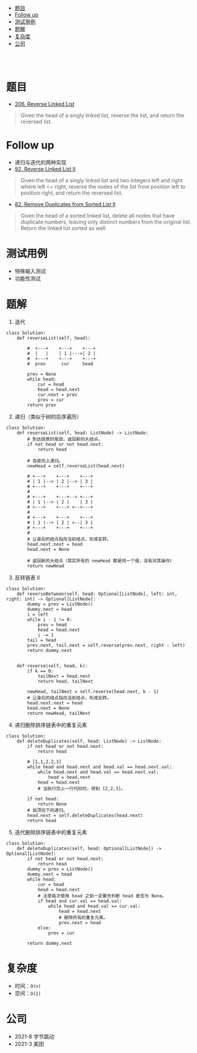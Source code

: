 - [题目](#题目)
- [Follow up](#follow-up)
- [测试用例](#测试用例)
- [题解](#题解)
- [复杂度](#复杂度)
- [公司](#公司)

</br></br>

# 题目
- [206. Reverse Linked List](https://leetcode.com/problems/reverse-linked-list/)
> Given the head of a singly linked list, reverse the list, and return the reversed list.

# Follow up
- 递归与迭代的两种实现
- [92. Reverse Linked List II](https://leetcode.com/problems/reverse-linked-list-ii/)
> Given the head of a singly linked list and two integers left and right where left <= right, reverse the nodes of the list from position left to position right, and return the reversed list.
- [82. Remove Duplicates from Sorted List II](https://leetcode.com/problems/remove-duplicates-from-sorted-list-ii/description/)
> Given the head of a sorted linked list, delete all nodes that have duplicate numbers, leaving only distinct numbers from the original list. Return the linked list sorted as well.

# 测试用例
- 特殊输入测试
- 功能性测试

# 题解
1. 迭代
```
class Solution:
    def reverseList(self, head):

        #  +---+    +---+    +---+
        #  |   |    | 1 |--->| 2 |
        #  +---+    +---+    +---+
        #  prev      cur     head 

        prev = None
        while head:
            cur = head
            head = head.next
            cur.next = prev
            prev = cur
        return prev
```
2. 递归（类似于树的后序遍历）
```
class Solution:
    def reverseList(self, head: ListNode) -> ListNode:
        # 到达链表的尾部，返回新的头结点。
        if not head or not head.next:
            return head

        # 自底向上递归。
        newHead = self.reverseList(head.next)

        # +---+    +---+    +---+
        # | 1 |--> | 2 |--> | 3 |
        # +---+    +---+    +---+
        #                        
        # +---+    +---+--> +---+
        # | 1 |--> | 2 |    | 3 |
        # +---+    +---+ <--+---+
        #                        
        # +---+    +---+    +---+
        # | 1 |--> | 2 | <--| 3 |
        # +---+    +---+    +---+
        # 
        # 让身后的结点指向当前结点，形成反转。
        head.next.next = head
        head.next = None

        # 返回新的头结点（其实所有的 newHead 都是同一个值，没有对其操作）
        return newHead
```
3. 反转链表 II 
```
class Solution:
    def reverseBetween(self, head: Optional[ListNode], left: int, right: int) -> Optional[ListNode]:
        dummy = prev = ListNode()
        dummy.next = head
        i = left
        while i - 1 != 0:
            prev = head
            head = head.next
            i -= 1 
        tail = head 
        prev.next, tail.next = self.reverse(prev.next, right - left)
        return dummy.next
        
        
    def reverse(self, head, k):
        if k == 0:
            tailNext = head.next
            return head, tailNext

        newHead, tailNext = self.reverse(head.next, k - 1)
        # 让身后的结点指向当前结点，形成反转。
        head.next.next = head 
        head.next = None
        return newHead, tailNext
```
4. 递归删除排序链表中的重复元素
```
class Solution:
    def deleteDuplicates(self, head: ListNode) -> ListNode:
        if not head or not head.next:
            return head
        
        # [1,1,2,2,3]
        while head and head.next and head.val == head.next.val:
            while head.next and head.val == head.next.val:
                head = head.next
            head = head.next
            # 当执行完上一行代码时，得到 [2,2,3]。

        if not head:
            return None
        # 自顶向下的递归。
        head.next = self.deleteDuplicates(head.next)
        return head
```
5. 迭代删除排序链表中的重复元素
```
class Solution:
    def deleteDuplicates(self, head: Optional[ListNode]) -> Optional[ListNode]:
        if not head or not head.next:
            return head
        dummy = prev = ListNode()
        dummy.next = head
        while head:
            cur = head
            head = head.next
            # 注意每次使用 head 之前一定要先判断 head 是否为 None。
            if head and cur.val == head.val:
                while head and head.val == cur.val:
                    head = head.next
                    # 删除所有的重复元素。
                    prev.next = head
            else:
                prev = cur

        return dummy.next
```

# 复杂度
- 时间：`O(n)`
- 空间：`O(1)`

# 公司
- 2021-8 字节跳动
- 2021-3 美团